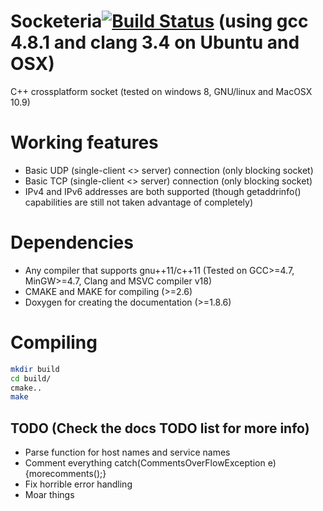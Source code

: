Socketeria[![Build Status](https://travis-ci.org/GabrieleFrau/Socketeria.svg?branch=master)](https://travis-ci.org/GabrieleFrau/Socketeria) (using gcc 4.8.1 and clang 3.4 on Ubuntu and OSX)
==========

C++ crossplatform socket (tested on windows 8, GNU/linux and MacOSX 10.9)

# Working features
* Basic UDP (single-client <> server) connection (only blocking socket)
* Basic TCP (single-client <> server) connection (only blocking socket)
* IPv4 and IPv6 addresses are both supported (though getaddrinfo() capabilities are still not taken advantage of completely)

# Dependencies
* Any compiler that supports gnu++11/c++11 (Tested on GCC>=4.7, MinGW>=4.7, Clang and MSVC compiler v18)
* CMAKE and MAKE for compiling (>=2.6)
* Doxygen for creating the documentation (>=1.8.6)

# Compiling
```bash
mkdir build
cd build/
cmake..
make
```
## TODO (Check the docs TODO list for more info)
* Parse function for host names and service names
* Comment everything catch(CommentsOverFlowException e){morecomments();}
* Fix horrible error handling
* Moar things
